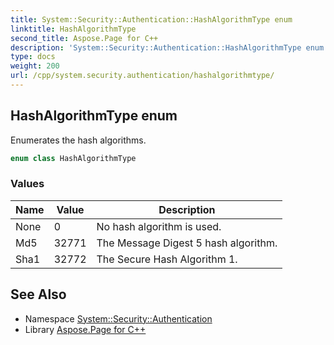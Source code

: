 ```yaml
---
title: System::Security::Authentication::HashAlgorithmType enum
linktitle: HashAlgorithmType
second_title: Aspose.Page for C++
description: 'System::Security::Authentication::HashAlgorithmType enum. Enumerates the hash algorithms in C++.'
type: docs
weight: 200
url: /cpp/system.security.authentication/hashalgorithmtype/
---
```

## HashAlgorithmType enum


Enumerates the hash algorithms.

```cpp
enum class HashAlgorithmType
```

### Values

| Name | Value | Description |
| --- | --- | --- |
| None | 0 | No hash algorithm is used. |
| Md5 | 32771 | The Message Digest 5 hash algorithm. |
| Sha1 | 32772 | The Secure Hash Algorithm 1. |

## See Also

* Namespace [System::Security::Authentication](../)
* Library [Aspose.Page for C++](../../)
